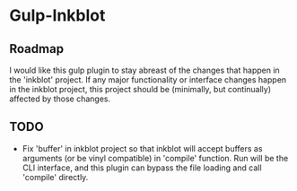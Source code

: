 # Gulp-Inkblot

## Roadmap

I would like this gulp plugin to stay abreast of the changes that happen in the 'inkblot' project. If any major functionality or interface changes happen in the inkblot project, this project should be (minimally, but continually) affected by those changes.

## TODO

- Fix 'buffer' in inkblot project so that inkblot will accept buffers as arguments (or be vinyl compatible) in 'compile' function. Run will be the CLI interface, and this plugin can bypass the file loading and call 'compile' directly.